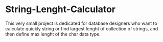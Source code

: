 # String-Lenght-Calculator
This very small project is dedicated for database designers who want to calculate quickly string or find largest lenght of collection of strings, and then define max lenght of the char data type.

